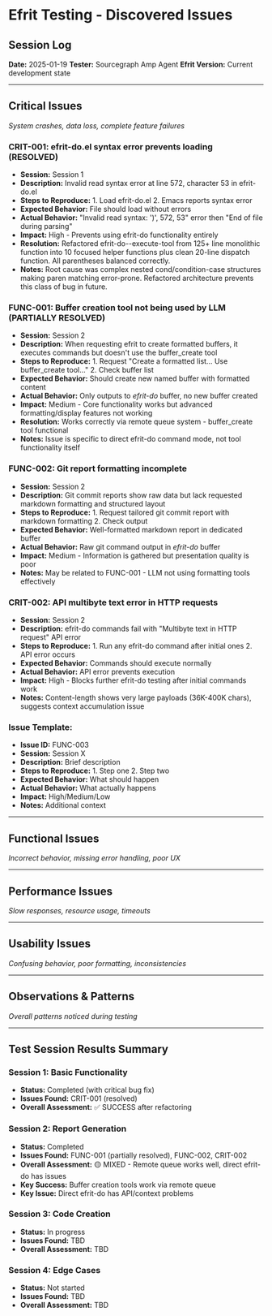 # Efrit Testing - Discovered Issues

## Session Log
**Date:** 2025-01-19
**Tester:** Sourcegraph Amp Agent
**Efrit Version:** Current development state

---

## Critical Issues
_System crashes, data loss, complete feature failures_

### CRIT-001: efrit-do.el syntax error prevents loading (RESOLVED)
- **Session:** Session 1
- **Description:** Invalid read syntax error at line 572, character 53 in efrit-do.el
- **Steps to Reproduce:** 1. Load efrit-do.el 2. Emacs reports syntax error
- **Expected Behavior:** File should load without errors
- **Actual Behavior:** "Invalid read syntax: ')', 572, 53" error then "End of file during parsing"
- **Impact:** High - Prevents using efrit-do functionality entirely
- **Resolution:** Refactored efrit-do--execute-tool from 125+ line monolithic function into 10 focused helper functions plus clean 20-line dispatch function. All parentheses balanced correctly.
- **Notes:** Root cause was complex nested cond/condition-case structures making paren matching error-prone. Refactored architecture prevents this class of bug in future.

### FUNC-001: Buffer creation tool not being used by LLM (PARTIALLY RESOLVED)
- **Session:** Session 2
- **Description:** When requesting efrit to create formatted buffers, it executes commands but doesn't use the buffer_create tool
- **Steps to Reproduce:** 1. Request "Create a formatted list... Use buffer_create tool..." 2. Check buffer list
- **Expected Behavior:** Should create new named buffer with formatted content
- **Actual Behavior:** Only outputs to *efrit-do* buffer, no new buffer created
- **Impact:** Medium - Core functionality works but advanced formatting/display features not working
- **Resolution:** Works correctly via remote queue system - buffer_create tool functional
- **Notes:** Issue is specific to direct efrit-do command mode, not tool functionality itself

### FUNC-002: Git report formatting incomplete  
- **Session:** Session 2
- **Description:** Git commit reports show raw data but lack requested markdown formatting and structured layout
- **Steps to Reproduce:** 1. Request tailored git commit report with markdown formatting 2. Check output
- **Expected Behavior:** Well-formatted markdown report in dedicated buffer
- **Actual Behavior:** Raw git command output in *efrit-do* buffer
- **Impact:** Medium - Information is gathered but presentation quality is poor
- **Notes:** May be related to FUNC-001 - LLM not using formatting tools effectively

### CRIT-002: API multibyte text error in HTTP requests
- **Session:** Session 2  
- **Description:** efrit-do commands fail with "Multibyte text in HTTP request" API error
- **Steps to Reproduce:** 1. Run any efrit-do command after initial ones 2. API error occurs
- **Expected Behavior:** Commands should execute normally
- **Actual Behavior:** API error prevents execution
- **Impact:** High - Blocks further efrit-do testing after initial commands work
- **Notes:** Content-length shows very large payloads (36K-400K chars), suggests context accumulation issue

### Issue Template:
- **Issue ID:** FUNC-003
- **Session:** Session X
- **Description:** Brief description
- **Steps to Reproduce:** 1. Step one 2. Step two
- **Expected Behavior:** What should happen
- **Actual Behavior:** What actually happens
- **Impact:** High/Medium/Low
- **Notes:** Additional context

---

## Functional Issues  
_Incorrect behavior, missing error handling, poor UX_

---

## Performance Issues
_Slow responses, resource usage, timeouts_

---

## Usability Issues
_Confusing behavior, poor formatting, inconsistencies_

---

## Observations & Patterns
_Overall patterns noticed during testing_

---

## Test Session Results Summary

### Session 1: Basic Functionality
- **Status:** Completed (with critical bug fix)
- **Issues Found:** CRIT-001 (resolved)
- **Overall Assessment:** ✅ SUCCESS after refactoring

### Session 2: Report Generation  
- **Status:** Completed
- **Issues Found:** FUNC-001 (partially resolved), FUNC-002, CRIT-002
- **Overall Assessment:** 🟡 MIXED - Remote queue works well, direct efrit-do has issues
- **Key Success:** Buffer creation tools work via remote queue
- **Key Issue:** Direct efrit-do has API/context problems

### Session 3: Code Creation
- **Status:** In progress
- **Issues Found:** TBD
- **Overall Assessment:** TBD  

### Session 4: Edge Cases
- **Status:** Not started
- **Issues Found:** TBD
- **Overall Assessment:** TBD
